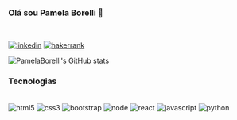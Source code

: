 ### Olá sou Pamela Borelli 👋
<br>

[![linkedin](https://img.shields.io/badge/LinkedIn-0077B5?style=for-the-badge&logo=linkedin&logoColor=white)]([https://www.linkedin.com/in/pamelaborelli/](https://www.linkedin.com/in/pamelaborelli/))
[![hakerrank](https://img.shields.io/badge/-Hackerrank-2EC866?style=for-the-badge&logo=HackerRank&logoColor=white)](https://www.hackerrank.com/pcborelli)

![PamelaBorelli's GitHub stats](https://github-readme-stats.vercel.app/api?username=pamelaborelli&show_icons=true&theme=tokyonight)

### Tecnologias

<div atyle="display: inline_block"><br/>
    <img aLign="center" alt="html5" src="https://img.shields.io/badge/HTML5-E34F26?style=for-the-badge&logo=html5&logoColor=white" />
    <img aLign="center" alt="css3" src="https://img.shields.io/badge/CSS3-1572B6?style=for-the-badge&logo=css3&logoColor=white" />
    <img aLign="center" alt="bootstrap" src="https://img.shields.io/badge/Bootstrap-563D7C?style=for-the-badge&logo=bootstrap&logoColor=white" />
    <img aLign="center" alt="node" src="https://img.shields.io/badge/Node.js-43853D?style=for-the-badge&logo=node.js&logoColor=white" />
    <img aLign="center" alt="react" src="https://img.shields.io/badge/React-20232A?style=for-the-badge&logo=react&logoColor=61DAFB" />
    <img aLign="center" alt="javascript" src="https://img.shields.io/badge/JavaScript-323330?style=for-the-badge&logo=javascript&logoColor=F7DF1E" />
    <img aLign="center" alt="python" src="https://img.shields.io/badge/Python-14354C?style=for-the-badge&logo=python&logoColor=white" />
</div>


